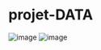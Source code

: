 # projet-DATA
![image](https://github.com/user-attachments/assets/906b7ed2-b5fb-4253-8a31-7ccd7c76a504)
![image](https://github.com/user-attachments/assets/007ee9c5-c493-4ad8-9450-5f8a97f5579e)
